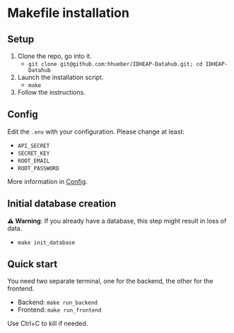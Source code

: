 # Makefile installation

## Setup

1. Clone the repo, go into it.
     - `git clone git@github.com:hhueber/IDHEAP-Datahub.git; cd IDHEAP-Datahub`
2. Launch the installation script.
     - `make`
3. Follow the instructions.

## Config

Edit the `.env` with your configuration. Please change at least:
- `API_SECRET`
- `SECRET_KEY`
- `ROOT_EMAIL`
- `ROOT_PASSWORD`

More information in [Config](./config.md).

## Initial database creation

**⚠️ Warning**: If you already have a database, this step might result in loss of data.

- `make init_database`

## Quick start

You need two separate terminal, one for the backend, the other for the frontend.

- Backend: `make run_backend`
- Frontend: `make run_frontend`

Use Ctrl+C to kill if needed.
